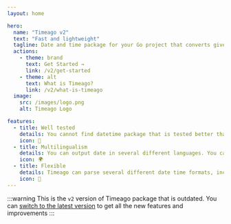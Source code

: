 ```yaml
---
layout: home

hero:
  name: "Timeago v2"
  text: "Fast and lightweight"
  tagline: Date and time package for your Go project that converts given date into 'n time ago' format.
  actions:
    - theme: brand
      text: Get Started →
      link: /v2/get-started
    - theme: alt
      text: What is Timeago?
      link: /v2/what-is-timeago
  image:
    src: /images/logo.png
    alt: Timeago Logo

features:
  - title: Well tested
    details: You cannot find datetime package that is tested better than this one. It connected to several code quality analyzers.
    icon: 🧪
  - title: Multilingualism
    details: You can output date in several different languages. You can easily contribute any language that you want in simple 4 steps.
    icon: 🌍
  - title: Flexible
    details: Timeago can parse several different date time formats, including UNIX timestamp, date string and time package.
    icon: 🧩
---
```


:::warning
This is the `v2` version of Timeago package that is outdated. You can [switch to the latest version](/) to get all the new features and improvements
:::